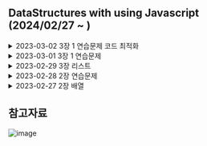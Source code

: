 ## DataStructures with using Javascript (2024/02/27 ~ )

<details>
  <summary> 2023-03-02 3장 1 연습문제 코드 최적화
</summary>

    ````
    function insertList(element){
      var cnt = 0;
      var dataStore = this.dataStore;
      for(var i = 0; i<dataStore.length;i++){            
          if(dataStore[i] < element){
              cnt++;//현재리스트의 모든 요소보다 클때
          }
       }
      
      if(cnt == dataStore.length){
         this.append(element);
      }
    }

    ````

</details>

<details>
  <summary> 2023-03-01 3장 1 연습문제
</summary>

  -  2장에서 자바스크립트에 내장된 반복자 함수를 사용해보려고 했으나 기억이 잘 나지도 않고 for과 if만 있다면 다 구현할 수 있다고 생각해서 하드코딩하였다.
  -  현재 리스트의 모든 요소보다 클때만 요소를 삽입하는 함수를 구현하고 숫자일때와 텍스트일때도 고려해야하는 문제였다.
  -  처음에는 숫자일때와 텍스트일때도 조건을 가야하니까 typeof 키워드를 사용하여 구분해야하나? 라고 생각했는데
  -  결국 텍스트들도 아스키코드에 의거하면 숫자로 변경되고 순차적으로 커지는 구조들이라 단순하게 크고 작음을 비교해도 결과가 나올것이라 생각하고 if문의 표현식을 정했고
  -  cnt의 경우 모든 요소를 비교해야하니 cnt의 값이 리스트의 요소수와 같다면 모든 수에 대한 조건이 성립이 된거다 라고 생각하고 코드를 짰다.

    ````
    function insertList(element){
      var cnt = 0;
      for(var i = 0; i<this.dataStore.length;i++){            
          if(this.dataStore[i] < element){
              cnt++;//현재리스트의 모든 요소보다 클때
          }
       }
      
      if(cnt == this.dataStore.length){
         this.append(element);
      }
    }

    ````

</details>

<details>
  <summary> 2023-02-29 3장 리스트
</summary>

  - 리스트는 저장할 데이터가 많지 않을때, 순서가 필요 없을때, 검색할 필요 없을때 사용한다고 한다.
  - 따로 검색을 해보니까 순차구조여서 계속해서 데이터가 쌓이는 구조이기때문에 양이 많아지고 검색을 하려면 첨부터 끝까지 다 찾아야 해서 그렇다고 한다.
  - 책에 있는 List 클래스 구현 예제를 참고한다.

</details>

<details>
  <summary> 2023-02-28 2장 연습문제
</summary>

  - 이차원 배열을 이용해 월간 온도 자료를 저장하도록 weeklyTemps 객체를 고치시오, 월간 평균, 지정한 주의 평균, 모든주의 평균을 출력하는 함수를 만드시오
    - 달력을 기준으로하면 예외처리할게 너무많으나 간단하게 연산만 되도록 코딩했다. 
    - 월간은 한달동안을 말하는것
    - 이차원 배열을 사용하려면 [[1주차],[2주차],[3주차],[4주차],[5주차]] 이런식으로 해야 계산이 알맞게 될 것 같았다.
    - week.add([1,1,1,1,1,1,1]); 과 같이 데이터를 입력한다고 가정한다. 이게 젤 쉬운 입력 방법이라고 생각함 ;;
    - 예제를 크게 벗어나지 않는 선에서 코딩했다. 있는것을 잘 사용하는것이 중요!

    ````
      function weekTemps(){
        this.dataStore = [];
        this.add = add;
        this.monthAverage = monthAverage;
        this.weeklyAverage = weeklyAverage;
        this.weeklySelectAverage =  weeklySelectAverage;
      }
      function add(tmp){
          this.dataStore.push(tmp);
      }
    
      function weeklyAverage(){
          var total = 0;
          var tmp = [];
          for (var i=0;i<this.dataStore.length;i++){
              for (var j=0;j<this.dataStore[i].length;j++){
                  total += this.dataStore[i][j];
              }
              console.log(i+1+"주차 평균"+ total/7);
              total = 0;
          }
      }
      
    
    function monthAverage(){
        var total = 0;
        for (var i=0;i<this.dataStore.length;i++){
            for (var j=0;j<this.dataStore[i].length;j++){
                total += this.dataStore[i][j];
            }
        }
        console.log("한달 평균"+ total/31)
    
    }
    
    function weeklySelectAverage(month){
        var total = 0;
        var tmp = [];
        for (var j=0;j<this.dataStore[month].length;j++){
            total += this.dataStore[month][j];
        }
        console.log(month+1+"주차 평균"+ total/7);
        total = 0;
    }

    ````

</details>

<details>
  <summary> 2023-02-27 2장 배열
</summary>

  - 자바스크립트로 배열을 만들땐 var numbers = [] 와 var numbers = new Array(); 이렇게 두가지가 있다. 
  - 문자열을 배열로 만드는것은 split() 함수 사용
  - 배열을 문자열로 만드는것은 join과 toString 함수 사용, 두개의 차이점은 구분자가 있고 없고 말곤 아직 잘 모르겠다.
  - 배열요소 자체에 접근하는건 깊은 복사, samenus = nums 같이 변수로만 할당하는것은 얕은 복사라고 한다. 아무래도 배열 요소 자체에 접근하는것은 주소와 값 자체에 접근하는것 같고 변수로만 할당하는것은 주소만 복사한것으로 보인다
  - indexOf() 함수는 인자로 문자열 요소를 주면 해당 인자가 있는 문자열일 경우 반환한다
  - 새 배열을 만드는 방법으론 concat과 splice가 있는데 concat은 기존배열 뒤에 추가해서 배열을 만드는것이고 split는 (3,3) 앞인자는 기존배열의 위치, 뒷인자는 기존배열에서 사용할 요소수인데 결과 값만큼 짤라서 새배열을 만들고 그렇게 짤린 배열또한 새로운 배열로 만들어져 총 2개의 결과를 확인 할 수 있음
  - 배열 맨앞이나 맨뒤에 추가하고 싶은 경우 push() pop() unshift() shift() 함수를 사용하고 배열 중간에 추가하고 싶은 경우 splice를 사용하면된다.
  - 배열 정렬시 reverse() 역방향 sort는 정방향인데 문자열만 되며 숫자를 하고 싶은 경우 인자로 정렬기준 함수를 넣어서 정렬할 수 있다.
  - 배열의 각각의 요소에 함수를 설정하고 싶은 경우 forEach 함수를 사용하고 거기에 새 배열을 만들어 내고 싶으면 map 함수를 사용한다.
  - filter() 함수도 새 배열을 반환하나 조건은 불린 함수를 만족하는 요소를 포함한다는 것이다.
  - 이차원 배열의 경우 내가 아는건 [i][j] 밖에 없어서 패스

</details>

## 참고자료
![image](https://github.com/alsgp0877/DataStructures/assets/71861051/893a30da-c781-4343-aea4-b1ef029a05b7)
